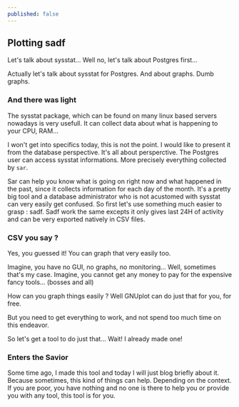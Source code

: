 ```yaml
---
published: false
---
```

## Plotting sadf

Let's talk about sysstat... Well no, let's talk about Postgres first...

Actually let's talk about sysstat for Postgres. And about graphs. Dumb graphs. 

### And there was light

The sysstat package, which can be found on many linux based servers nowadays is very usefull. 
It can collect data about what is happening to your CPU, RAM...

I won't get into specifics today, this is not the point. I would like to present it from the database perspective. It's all about persperctive. The Postgres user can access sysstat informations. More precisely everything collected by `sar`. 

Sar can help you know what is going on right now and what happened in the past, since it collects information for each day of the month. It's a pretty big tool and a database administrator who is not acustomed with sysstat can very easily get confused. So first let's use something much easier to grasp :  sadf. Sadf work the same excepts it only gives last 24H of activity and can be very exported natively in CSV files. 

### CSV you say ? 

Yes, you guessed it! You can graph that very easily too.

Imagine, you have no GUI, no graphs, no monitoring... Well, sometimes that's my case. 
Imagine, you cannot get any money to pay for the expensive fancy tools... (bosses and all)

How can you graph things easily ? Well GNUplot can do just that for you, for free. 

But you need to get everything to work, and not spend too much time on this endeavor. 

So let's get a tool to do just that... Wait! I already made one! 


### Enters the Savior

Some time ago, I made this tool and today I will just blog briefly about it. Because sometimes, this kind of things can help. Depending on the context. 
If you are poor, you have nothing and no one is there to help you or provide you with any tool, this tool is for you. 
